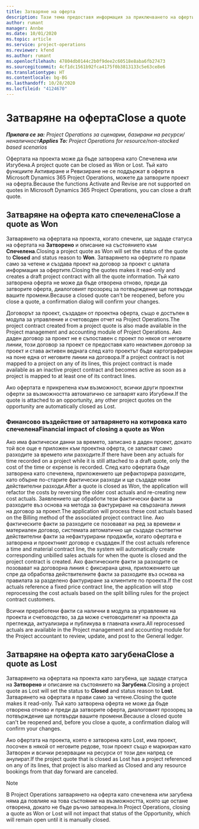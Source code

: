 ```yaml
---
title: Затваряне на оферта
description: Тази тема предоставя информация за приключването на оферти в Project Operations.
author: rumant
manager: Annbe
ms.date: 10/01/2020
ms.topic: article
ms.service: project-operations
ms.reviewer: kfend
ms.author: rumant
ms.openlocfilehash: 47804db0144c2b0f9dee2c60518e8aba6fb27473
ms.sourcegitcommit: 4cf1dc1561b92fca4175f0b3813133c5e63ce8e6
ms.translationtype: HT
ms.contentlocale: bg-BG
ms.lasthandoff: 10/28/2020
ms.locfileid: "4124670"
---
```

# <a name="close-a-quote"></a><span data-ttu-id="d920e-103">Затваряне на оферта</span><span class="sxs-lookup"><span data-stu-id="d920e-103">Close a quote</span></span>

<span data-ttu-id="d920e-104">_**Прилага се за:** Project Operations за сценарии, базирани на ресурси/неналичност_</span><span class="sxs-lookup"><span data-stu-id="d920e-104">_**Applies To:** Project Operations for resource/non-stocked based scenarios_</span></span>

<span data-ttu-id="d920e-105">Офертата на проекта може да бъде затворена като Спечелена или Изгубена.</span><span class="sxs-lookup"><span data-stu-id="d920e-105">A project quote can be closed as Won or Lost.</span></span> <span data-ttu-id="d920e-106">Тъй като функциите Активиране и Ревизиране не се поддържат в оферти в Microsoft Dynamics 365 Project Operations, можете да затворите проект на оферта.</span><span class="sxs-lookup"><span data-stu-id="d920e-106">Because the functions Activate and Revise are not supported on quotes in Microsoft Dynamics 365 Project Operations, you can close a draft quote.</span></span>

## <a name="close-a-quote-as-won"></a><span data-ttu-id="d920e-107">Затваряне на оферта като спечелена</span><span class="sxs-lookup"><span data-stu-id="d920e-107">Close a quote as Won</span></span>

<span data-ttu-id="d920e-108">Затварянето на офертата на проекта, когато спечели, ще зададе статуса на офертата на **Затворено** и описание на състоянието към **Спечелена**.</span><span class="sxs-lookup"><span data-stu-id="d920e-108">Closing a project quote as Won will set the status of the quote to **Closed** and status reason to **Won**.</span></span> <span data-ttu-id="d920e-109">Затварянето на офертите го прави само за четене и създава проект на договор за проект с цялата информация за офертите.</span><span class="sxs-lookup"><span data-stu-id="d920e-109">Closing the quotes makes it read-only and creates a draft project contract with all the quote information.</span></span> <span data-ttu-id="d920e-110">Тъй като затворена оферта не може да бъде отворена отново, преди да затворите оферта, диалоговият прозорец за потвърждение ще потвърди вашите промени.</span><span class="sxs-lookup"><span data-stu-id="d920e-110">Because a closed quote can't be reopened, before you close a quote, a confirmation dialog will confirm your changes.</span></span>

<span data-ttu-id="d920e-111">Договорът за проект, създаден от проектна оферта, също е достъпен в модула за управление и счетоводен отчет на Project Operations.</span><span class="sxs-lookup"><span data-stu-id="d920e-111">The project contract created from a project quote is also made available in the Project management and accounting module of Project Operations.</span></span> <span data-ttu-id="d920e-112">Ако даден договор за проект не е съпоставен с проект по някоя от неговите линии, този договор за проект се предоставя като неактивен договор за проект и става активен веднага след като проектът бъде картографиран на поне една от неговите линии на договора.</span><span class="sxs-lookup"><span data-stu-id="d920e-112">If a project contract is not mapped to a project on any of its lines, this project contract is made available as an inactive project contract and becomes active as soon as a project is mapped to at least one of its contract lines.</span></span>

<span data-ttu-id="d920e-113">Ако офертата е прикрепена към възможност, всички други проектни оферти за възможността автоматично се затварят като Изгубени.</span><span class="sxs-lookup"><span data-stu-id="d920e-113">If the quote is attached to an opportunity, any other project quotes on the opportunity are automatically closed as Lost.</span></span>

### <a name="financial-impact-of-closing-a-quote-as-won"></a><span data-ttu-id="d920e-114">Финансово въздействие от затварянето на котировка като спечелена</span><span class="sxs-lookup"><span data-stu-id="d920e-114">Financial impact of closing a quote as Won</span></span>

<span data-ttu-id="d920e-115">Ако има фактически данни за времето, записано в даден проект, докато той все още е приложен към проектна оферта, се записват само разходите за времето или разходите.</span><span class="sxs-lookup"><span data-stu-id="d920e-115">If there have been any actuals for time recorded on a project while it is still attached to a draft quote, only the cost of the time or expense is recorded.</span></span> <span data-ttu-id="d920e-116">След като офертата бъде затворена като спечелена, приложението ще рефакторира разходите, като обърне по-старите фактически разходи и ще създаде нови действителни разходи.</span><span class="sxs-lookup"><span data-stu-id="d920e-116">After a quote is closed as Won, the application will refactor the costs by reversing the older cost actuals and re-creating new cost actuals.</span></span> <span data-ttu-id="d920e-117">Заявлението ще обработи тези фактически факти за разходите въз основа на метода за фактуриране на свързаната линия на договор за проект.</span><span class="sxs-lookup"><span data-stu-id="d920e-117">The application will process these cost actuals based on the Billing method of the associated project contract line.</span></span> <span data-ttu-id="d920e-118">Ако фактическите факти за разходите се позовават на ред за времеви и материален договор, системата автоматично ще създаде съответни действителни факти за нефактурирани продажби, когато офертата е затворена и проектният договор е създаден.</span><span class="sxs-lookup"><span data-stu-id="d920e-118">If the cost actuals reference a time and material contract line, the system will automatically create corresponding unbilled sales actuals for when the quote is closed and the project contract is created.</span></span> <span data-ttu-id="d920e-119">Ако фактическите факти за разходите се позовават на договорна линия с фиксирана цена, приложението ще спре да обработва действителните факти за разходите въз основа на правилата за разделено фактуриране за клиентите по проекта.</span><span class="sxs-lookup"><span data-stu-id="d920e-119">If the cost actuals reference a fixed price contract line, the application will stop reprocessing the cost actuals based on the split billing rules for the project contract customers.</span></span>

<span data-ttu-id="d920e-120">Всички преработени факти са налични в модула за управление на проекта и счетоводство, за да може счетоводителят на проекта да преглежда, актуализира и публикува в главната книга.</span><span class="sxs-lookup"><span data-stu-id="d920e-120">All reprocessed actuals are available in the Project management and accounting module for the Project accountant to review, update, and post to the General ledger.</span></span> 

## <a name="close-a-quote-as-lost"></a><span data-ttu-id="d920e-121">Затваряне на оферта като загубена</span><span class="sxs-lookup"><span data-stu-id="d920e-121">Close a quote as Lost</span></span>

<span data-ttu-id="d920e-122">Затварянето на офертата на проекта като загубена, ще зададе статуса на **Затворено** и описание на състоянието на **Загубена**.</span><span class="sxs-lookup"><span data-stu-id="d920e-122">Closing a project quote as Lost will set the status to **Closed** and status reason to **Lost**.</span></span> <span data-ttu-id="d920e-123">Затварянето на офертата я прави само за четене.</span><span class="sxs-lookup"><span data-stu-id="d920e-123">Closing the quote makes it read-only.</span></span> <span data-ttu-id="d920e-124">Тъй като затворена оферта не може да бъде отворена отново и преди да затворите оферта, диалоговият прозорец за потвърждение ще потвърди вашите промени.</span><span class="sxs-lookup"><span data-stu-id="d920e-124">Because a closed quote can't be reopened and, before you close a quote, a confirmation dialog will confirm your changes.</span></span>

<span data-ttu-id="d920e-125">Ако офертата на проекта, която е затворена като Lost, има проект, посочен в някой от неговите редове, този проект също е маркиран като Затворен и всички резервации на ресурси от този ден напред се анулират.</span><span class="sxs-lookup"><span data-stu-id="d920e-125">If the project quote that is closed as Lost has a project referenced on any of its lines, that project is also marked as Closed and any resource bookings from that day forward are canceled.</span></span>

> [!NOTE]
> <span data-ttu-id="d920e-126">В Project Operations затварянето на оферта като спечелена или загубена няма да повлияе на това състояние на възможността, която ще остане отворена, докато не бъде ръчно затворена.</span><span class="sxs-lookup"><span data-stu-id="d920e-126">In Project Operations, closing a quote as Won or Lost will not impact that status of the Opportunity, which will remain open until it is manually closed.</span></span>
